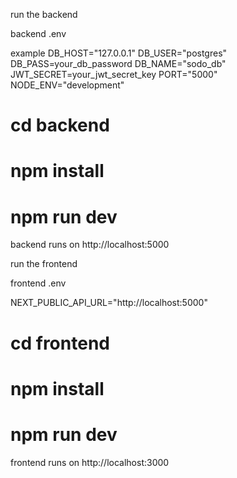 run the backend

backend .env 

example 
DB_HOST="127.0.0.1"
DB_USER="postgres"
DB_PASS=your_db_password
DB_NAME="sodo_db"
JWT_SECRET=your_jwt_secret_key 
PORT="5000"
NODE_ENV="development"


# cd backend
# npm install
# npm run dev

backend runs on http://localhost:5000



run the frontend

frontend .env 

NEXT_PUBLIC_API_URL="http://localhost:5000"

# cd frontend
# npm install
# npm run dev

frontend runs on http://localhost:3000
